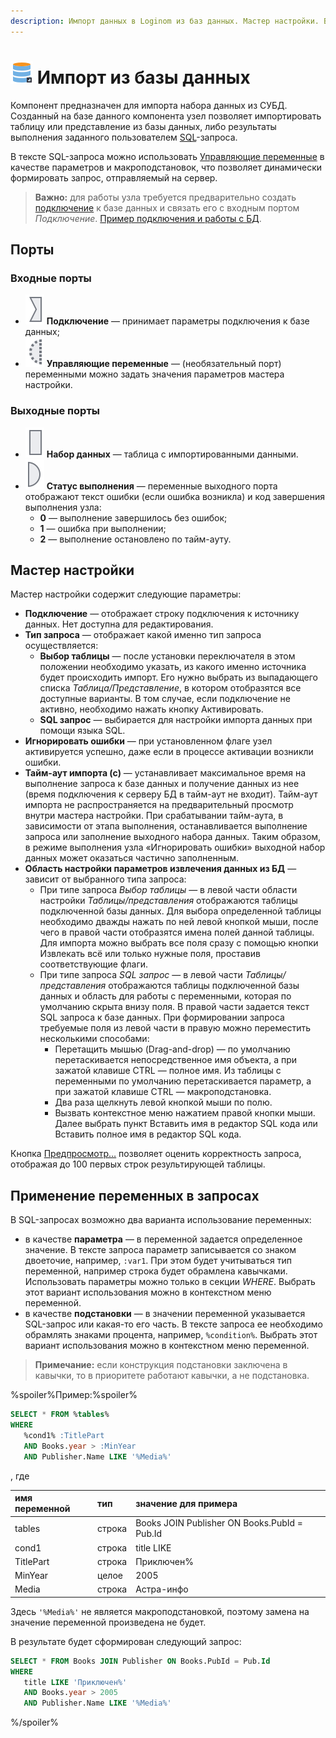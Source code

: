 ```yaml
---
description: Импорт данных в Loginom из баз данных. Мастер настройки. Варианты извлечения данных из БД. SQL запрос.
---
```

# ![ ](./../../images/icons/common/data-sources/db-database-import_default.svg) Импорт из базы данных

Компонент предназначен для импорта набора данных из СУБД. Созданный на базе данного компонента узел позволяет импортировать таблицу или представление из базы данных, либо результаты выполнения заданного пользователем [SQL](https://wiki.loginom.ru/articles/sql.html)-запроса.

В тексте SQL-запроса можно использовать [Управляющие переменные](./../../workflow/variables/control-variables.md) в качестве параметров и макроподстановок, что позволяет динамически формировать запрос, отправляемый на сервер.

> **Важно:** для работы узла требуется предварительно создать [подключение](./../connections/README.md) к базе данных и связать его с входным портом *Подключение*. [Пример подключения и работы с БД](./../../quick-start/database.md).

## Порты

### Входные порты

* ![ ](./../../images/icons/app/node/ports/inputs/link_inactive.svg) **Подключение** — принимает параметры подключения к базе данных;
* ![ ](./../../images/icons/app/node/ports/inputs-optional/variable_inactive.svg) **Управляющие переменные** — (необязательный порт) переменными можно задать значения параметров мастера настройки.

### Выходные порты

* ![ ](./../../images/icons/app/node/ports/inputs/table_inactive.svg) **Набор данных** — таблица с импортированными данными.
* ![ ](./../../images/icons/app/node/ports/outputs/variable_inactive.svg) **Статус выполнения** — переменные выходного порта отображают текст ошибки (если ошибка возникла) и код завершения выполнения узла:
  * **0** — выполнение завершилось без ошибок;
  * **1** — ошибка при выполнении;
  * **2** — выполнение остановлено по тайм-ауту.

## Мастер настройки

Мастер настройки содержит следующие параметры:

* **Подключение** — отображает строку подключения к источнику данных. Нет доступна для редактирования.
* **Тип запроса** — отображает какой именно тип запроса осуществляется:
  * **Выбор таблицы** — после установки переключателя в этом положении необходимо указать, из какого именно источника будет происходить импорт. Его нужно выбрать из выпадающего списка *Таблица/Представление*, в котором отобразятся все доступные варианты. В том случае, если подключение не активно, необходимо нажать кнопку Активировать.
  * **SQL запрос** — выбирается для настройки импорта данных при помощи языка SQL.
* **Игнорировать ошибки** — при установленном флаге узел активируется успешно, даже если в процессе активации возникли ошибки.
* **Тайм-аут импорта (с)** — устанавливает максимальное время на выполнение запроса к базе данных и получение данных из нее (время подключения к серверу БД в тайм-аут не входит). Тайм-аут импорта не распространяется на предварительный просмотр внутри мастера настройки. При срабатывании тайм-аута, в зависимости от этапа выполнения, останавливается выполнение запроса или заполнение выходного набора данных. Таким образом, в режиме выполнения узла «Игнорировать ошибки» выходной набор данных может оказаться частично заполненным.
* **Область настройки параметров извлечения данных из БД** — зависит от выбранного типа запроса:
  * При типе запроса *Выбор таблицы* — в левой части области настройки   *Таблицы/представления* отображаются таблицы подключенной базы данных. Для выбора определенной таблицы необходимо дважды нажать по ней левой кнопкой мыши, после чего в правой части отобразятся имена полей данной таблицы. Для импорта можно выбрать все поля сразу с помощью кнопки Извлекать всё или только нужные поля, проставив соответствующие флаги.
  * При типе запроса *SQL запрос* — в левой части *Таблицы/представления* отображаются таблицы подключенной базы данных и область для работы с переменными, которая по умолчанию скрыта внизу поля. В правой части задается текст SQL запроса к базе данных. При формировании запроса требуемые поля из левой части в правую можно переместить несколькими способами:
    * Перетащить мышью (Drag-and-drop) — по умолчанию перетаскивается непосредственное имя объекта, а при зажатой клавише CTRL — полное имя. Из таблицы с переменными по умолчанию перетаскивается параметр, а при зажатой клавише CTRL — макроподстановка.
    * Два раза щелкнуть левой кнопкой мыши по полю.
    * Вызвать контекстное меню нажатием правой кнопки мыши. Далее выбрать пункт Вставить имя в редактор SQL кода или Вставить полное имя в редактор SQL кода.

Кнопка [Предпросмотр…](./../../visualization/preview/preview.md) позволяет оценить корректность запроса, отображая до 100 первых строк результирующей таблицы.

## Применение переменных в запросах

В SQL-запросах возможно два варианта использование переменных:

* в качестве **параметра** — в переменной задается определенное значение. В тексте запроса параметр записывается со знаком двоеточие, например, `:var1`. При этом будет учитываться тип переменной, например строка будет обрамлена кавычками. Использовать параметры можно только в секции *WHERE*. Выбрать этот вариант использования можно в контекстном меню переменной.
* в качестве **подстановки** — в значении переменной указывается SQL-запрос или какая-то его часть. В тексте запроса ее необходимо обрамлять знаками процента, например, `%condition%`. Выбрать этот вариант использования можно в контекстном меню переменной.

> **Примечание:** если конструкция подстановки заключена в кавычки, то в приоритете работают кавычки, а не подстановка.  

%spoiler%Пример:%spoiler%

```sql
SELECT * FROM %tables%
WHERE
   %cond1% :TitlePart
   AND Books.year > :MinYear
   AND Publisher.Name LIKE '%Media%'
```

, где

|имя переменной|тип|значение для примера|
|:---|:---|:---|
|tables|строка|Books JOIN Publisher ON Books.PubId = Pub.Id|
|cond1|строка|title LIKE|
|TitlePart|строка|Приключен%|
|MinYear|целое|2005|
|Media|строка|Астра-инфо|

Здесь `'%Media%'` не является макроподстановкой, поэтому замена на значение переменной произведена не будет.

В результате будет сформирован следующий запрос:

```sql
SELECT * FROM Books JOIN Publisher ON Books.PubId = Pub.Id
WHERE
   title LIKE 'Приключен%'
   AND Books.year > 2005
   AND Publisher.Name LIKE '%Media%'
```

%/spoiler%
